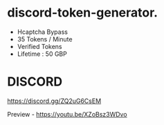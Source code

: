 # discord-token-generator.
* Hcaptcha Bypass
* 35 Tokens / Minute
* Verified Tokens
* Lifetime : 50 GBP


# DISCORD
https://discord.gg/ZQ2uG6CsEM

Preview -
https://youtu.be/XZoBsz3WDvo

